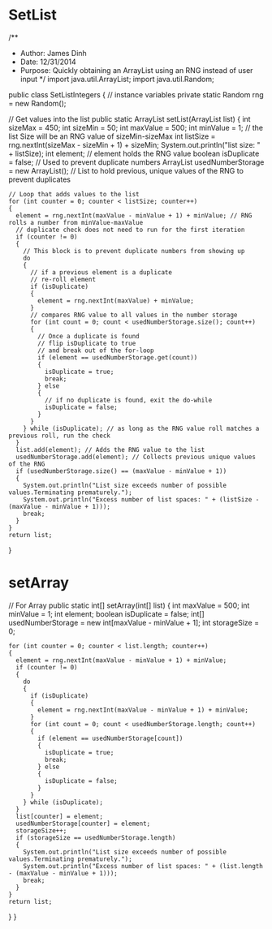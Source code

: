 SetList
=======
/**
 * Author: James Dinh
 * Date: 12/31/2014
 * Purpose: Quickly obtaining an ArrayList<Integer> using an RNG instead of user input
 */
import java.util.ArrayList;
import java.util.Random;

public class SetListIntegers
{
  // instance variables
  private static Random rng = new Random();
  
  // Get values into the list
  public static ArrayList<Integer> setList(ArrayList<Integer> list)
  {
    int sizeMax = 450;
    int sizeMin = 50;
    int maxValue = 500;
    int minValue = 1;
    // the list Size will be an RNG value of sizeMin-sizeMax
    int listSize = rng.nextInt(sizeMax - sizeMin + 1) + sizeMin;
    System.out.println("list size: " + listSize);
    int element; // element holds the RNG value
    boolean isDuplicate = false; // Used to prevent duplicate numbers
    ArrayList<Integer> usedNumberStorage = new ArrayList<Integer>(); // List to hold previous, unique values of the RNG to prevent duplicates
    
    // Loop that adds values to the list
    for (int counter = 0; counter < listSize; counter++)
    {
      element = rng.nextInt(maxValue - minValue + 1) + minValue; // RNG rolls a number from minValue-maxValue
      // duplicate check does not need to run for the first iteration
      if (counter != 0)
      {
        // This block is to prevent duplicate numbers from showing up
        do
        {
          // if a previous element is a duplicate
          // re-roll element
          if (isDuplicate)
          {
            element = rng.nextInt(maxValue) + minValue;
          }
          // compares RNG value to all values in the number storage
          for (int count = 0; count < usedNumberStorage.size(); count++)
          {
            // Once a duplicate is found
            // flip isDuplicate to true
            // and break out of the for-loop
            if (element == usedNumberStorage.get(count))
            {
              isDuplicate = true;
              break;
            } else
            {
              // if no duplicate is found, exit the do-while
              isDuplicate = false;
            }
          }
        } while (isDuplicate); // as long as the RNG value roll matches a previous roll, run the check
      }
      list.add(element); // Adds the RNG value to the list
      usedNumberStorage.add(element); // Collects previous unique values of the RNG
      if (usedNumberStorage.size() == (maxValue - minValue + 1))
      {
        System.out.println("List size exceeds number of possible values.Terminating prematurely.");
        System.out.println("Excess number of list spaces: " + (listSize - (maxValue - minValue + 1)));
        break;
      }
    }
    return list;
  }
  
  setArray
  =======
// For Array
  public static int[] setArray(int[] list)
  {
    int maxValue = 500;
    int minValue = 1;
    int element; 
    boolean isDuplicate = false; 
    int[] usedNumberStorage = new int[maxValue - minValue + 1];
    int storageSize = 0;
    
    for (int counter = 0; counter < list.length; counter++)
    {
      element = rng.nextInt(maxValue - minValue + 1) + minValue;
      if (counter != 0)
      {
        do
        {
          if (isDuplicate)
          {
            element = rng.nextInt(maxValue - minValue + 1) + minValue;
          }
          for (int count = 0; count < usedNumberStorage.length; count++)
          {
            if (element == usedNumberStorage[count])
            {
              isDuplicate = true;
              break;
            } else
            {
              isDuplicate = false;
            }
          }
        } while (isDuplicate); 
      }
      list[counter] = element;
      usedNumberStorage[counter] = element;
      storageSize++;
      if (storageSize == usedNumberStorage.length)
      {
        System.out.println("List size exceeds number of possible values.Terminating prematurely.");
        System.out.println("Excess number of list spaces: " + (list.length - (maxValue - minValue + 1)));
        break;
      }
    }
    return list;
  }
}
